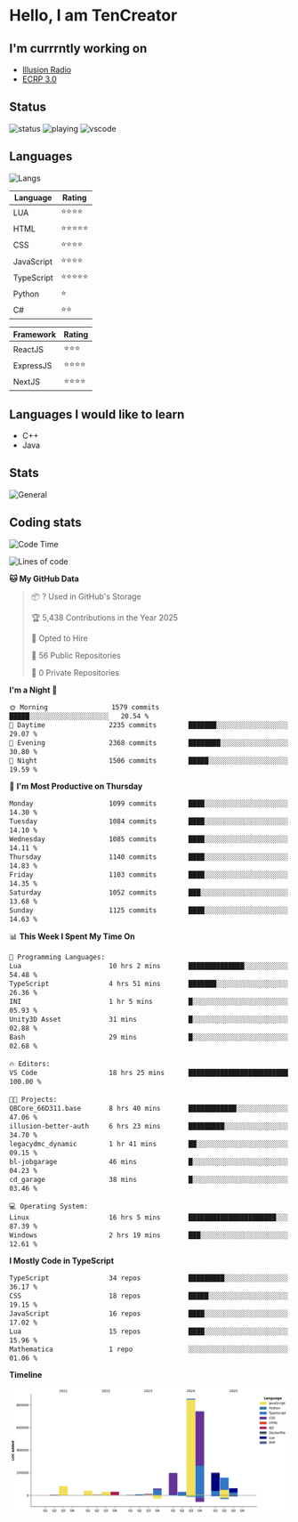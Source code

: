 # Hello, I am TenCreator

## I'm currrntly working on
- [Illusion Radio](https://illusionradio.co.uk/)
- [ECRP 3.0](http://github.com/Emerald-Coast-Roleplay/)

## Status
![status](https://api.statusbadges.me/badge/status/518334475038359555?simple=true&style=for-the-badge)
![playing](https://api.statusbadges.me/badge/playing/518334475038359555?style=for-the-badge)
![vscode](https://api.statusbadges.me/badge/vscode/518334475038359555?style=for-the-badge)

## Languages
![Langs](https://github-readme-stats.vercel.app/api/top-langs/?username=tencreator&layout=compact&theme=radical)


|Language|Rating|
|--------|------|
|LUA|⭐️⭐️⭐️⭐️|
|HTML|⭐️⭐️⭐️⭐️⭐️|
|CSS|⭐️⭐️⭐️⭐️|
|JavaScript|⭐️⭐️⭐️⭐️|
|TypeScript|⭐️⭐️⭐️⭐️⭐️|
|Python|⭐️|
|C#|⭐️⭐️ |

|Framework|Rating|
|--------|------|
|ReactJS|⭐️⭐️⭐|
|ExpressJS|⭐️⭐️⭐️⭐️|
|NextJS|⭐️⭐️⭐⭐️|

## Languages I would like to learn
- C++
- Java

## Stats
![General](https://github-readme-stats.vercel.app/api?username=tencreator&show_icons=true&theme=radical)

## Coding stats

<!--START_SECTION:waka-->
![Code Time](http://img.shields.io/badge/Code%20Time-704%20hrs%2056%20mins-blue)

![Lines of code](https://img.shields.io/badge/From%20Hello%20World%20I%27ve%20Written-2.5%20million%20lines%20of%20code-blue)

**🐱 My GitHub Data** 

> 📦 ? Used in GitHub's Storage 
 > 
> 🏆 5,438 Contributions in the Year 2025
 > 
> 💼 Opted to Hire
 > 
> 📜 56 Public Repositories 
 > 
> 🔑 0 Private Repositories 
 > 
**I'm a Night 🦉** 

```text
🌞 Morning                1579 commits        █████░░░░░░░░░░░░░░░░░░░░   20.54 % 
🌆 Daytime                2235 commits        ███████░░░░░░░░░░░░░░░░░░   29.07 % 
🌃 Evening                2368 commits        ████████░░░░░░░░░░░░░░░░░   30.80 % 
🌙 Night                  1506 commits        █████░░░░░░░░░░░░░░░░░░░░   19.59 % 
```
📅 **I'm Most Productive on Thursday** 

```text
Monday                   1099 commits        ████░░░░░░░░░░░░░░░░░░░░░   14.30 % 
Tuesday                  1084 commits        ████░░░░░░░░░░░░░░░░░░░░░   14.10 % 
Wednesday                1085 commits        ████░░░░░░░░░░░░░░░░░░░░░   14.11 % 
Thursday                 1140 commits        ████░░░░░░░░░░░░░░░░░░░░░   14.83 % 
Friday                   1103 commits        ████░░░░░░░░░░░░░░░░░░░░░   14.35 % 
Saturday                 1052 commits        ███░░░░░░░░░░░░░░░░░░░░░░   13.68 % 
Sunday                   1125 commits        ████░░░░░░░░░░░░░░░░░░░░░   14.63 % 
```


📊 **This Week I Spent My Time On** 

```text
💬 Programming Languages: 
Lua                      10 hrs 2 mins       ██████████████░░░░░░░░░░░   54.48 % 
TypeScript               4 hrs 51 mins       ███████░░░░░░░░░░░░░░░░░░   26.36 % 
INI                      1 hr 5 mins         █░░░░░░░░░░░░░░░░░░░░░░░░   05.93 % 
Unity3D Asset            31 mins             █░░░░░░░░░░░░░░░░░░░░░░░░   02.88 % 
Bash                     29 mins             █░░░░░░░░░░░░░░░░░░░░░░░░   02.68 % 

🔥 Editors: 
VS Code                  18 hrs 25 mins      █████████████████████████   100.00 % 

🐱‍💻 Projects: 
QBCore_66D311.base       8 hrs 40 mins       ████████████░░░░░░░░░░░░░   47.06 % 
illusion-better-auth     6 hrs 23 mins       █████████░░░░░░░░░░░░░░░░   34.70 % 
legacydmc_dynamic        1 hr 41 mins        ██░░░░░░░░░░░░░░░░░░░░░░░   09.15 % 
bl-jobgarage             46 mins             █░░░░░░░░░░░░░░░░░░░░░░░░   04.23 % 
cd_garage                38 mins             █░░░░░░░░░░░░░░░░░░░░░░░░   03.46 % 

💻 Operating System: 
Linux                    16 hrs 5 mins       ██████████████████████░░░   87.39 % 
Windows                  2 hrs 19 mins       ███░░░░░░░░░░░░░░░░░░░░░░   12.61 % 
```

**I Mostly Code in TypeScript** 

```text
TypeScript               34 repos            █████████░░░░░░░░░░░░░░░░   36.17 % 
CSS                      18 repos            █████░░░░░░░░░░░░░░░░░░░░   19.15 % 
JavaScript               16 repos            ████░░░░░░░░░░░░░░░░░░░░░   17.02 % 
Lua                      15 repos            ████░░░░░░░░░░░░░░░░░░░░░   15.96 % 
Mathematica              1 repo              ░░░░░░░░░░░░░░░░░░░░░░░░░   01.06 % 
```



**Timeline**

![Lines of Code chart](https://raw.githubusercontent.com/tencreator/tencreator/main/assets/bar_graph.png)


<!--END_SECTION:waka-->
